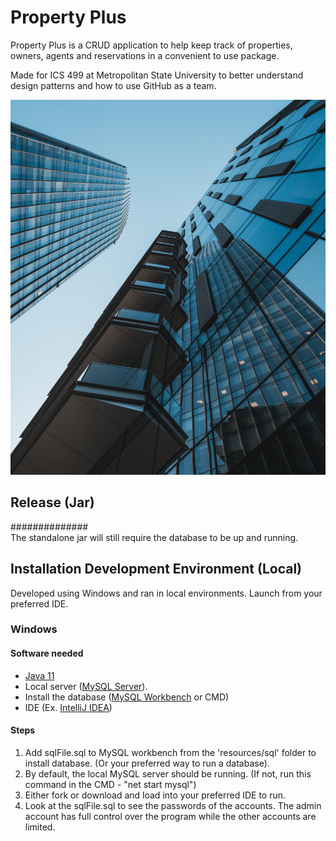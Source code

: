 # Property Plus

Property Plus is a CRUD application to help keep track of properties, owners, agents and reservations in a convenient to use package. 

Made for ICS 499 at Metropolitan State University to better understand design patterns and how to use GitHub as a team. 

<img src="Group7Proj/src/main/resources/images/Property.jpg" width="600" height="600">

## Release (Jar)
############## \
The standalone jar will still require the database to be up and running.

## Installation Development Environment (Local)
Developed using Windows and ran in local environments.  Launch from your preferred IDE.
### Windows
 #### Software needed
  * [Java 11](https://www.oracle.com/java/technologies/javase/jdk11-archive-downloads.html)
  * Local server ([MySQL Server](https://dev.mysql.com/downloads/mysql/)).
  * Install the database ([MySQL Workbench](https://www.mysql.com/products/workbench/) or CMD) 
  * IDE (Ex. [IntelliJ IDEA](https://www.jetbrains.com/idea/download/#section=windows))

#### Steps
1. Add sqlFile.sql to MySQL workbench from the 'resources/sql' folder to install database. (Or your preferred way to run a database).
2. By default, the local MySQL server should be running. (If not, run this command in the CMD - "net start mysql") 
3. Either fork or download and load into your preferred IDE to run. 
4. Look at the sqlFile.sql to see the passwords of the accounts. The admin account has full control over the program while the other accounts are limited. 
  
